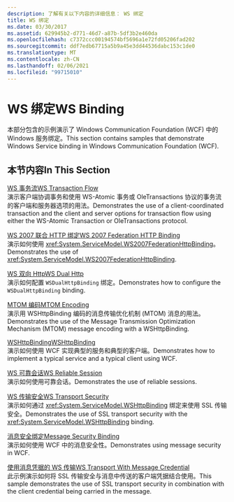 ```yaml
---
description: 了解有关以下内容的详细信息： WS 绑定
title: WS 绑定
ms.date: 03/30/2017
ms.assetid: 629945b2-d771-46d7-a87b-5df3b2e460da
ms.openlocfilehash: c7372ccc00194574bf5696a1e72fd05206fad202
ms.sourcegitcommit: ddf7edb67715a5b9a45e3dd44536dabc153c1de0
ms.translationtype: MT
ms.contentlocale: zh-CN
ms.lasthandoff: 02/06/2021
ms.locfileid: "99715010"
---
```

# <a name="ws-binding"></a><span data-ttu-id="930b4-103">WS 绑定</span><span class="sxs-lookup"><span data-stu-id="930b4-103">WS Binding</span></span>

<span data-ttu-id="930b4-104">本部分包含的示例演示了 Windows Communication Foundation (WCF) 中的 Windows 服务绑定。</span><span class="sxs-lookup"><span data-stu-id="930b4-104">This section contains samples that demonstrate Windows Service binding in Windows Communication Foundation (WCF).</span></span>  
  
## <a name="in-this-section"></a><span data-ttu-id="930b4-105">本节内容</span><span class="sxs-lookup"><span data-stu-id="930b4-105">In This Section</span></span>  

 [<span data-ttu-id="930b4-106">WS 事务流</span><span class="sxs-lookup"><span data-stu-id="930b4-106">WS Transaction Flow</span></span>](ws-transaction-flow.md)  
 <span data-ttu-id="930b4-107">演示客户端协调事务和使用 WS-Atomic 事务或 OleTransactions 协议的事务流的客户端和服务器选项的用法。</span><span class="sxs-lookup"><span data-stu-id="930b4-107">Demonstrates the use of a client-coordinated transaction and the client and server options for transaction flow using either the WS-Atomic Transaction or OleTransactions protocol.</span></span>  
  
 [<span data-ttu-id="930b4-108">WS 2007 联合 HTTP 绑定</span><span class="sxs-lookup"><span data-stu-id="930b4-108">WS 2007 Federation HTTP Binding</span></span>](ws-2007-federation-http-binding.md)  
 <span data-ttu-id="930b4-109">演示如何使用 <xref:System.ServiceModel.WS2007FederationHttpBinding>。</span><span class="sxs-lookup"><span data-stu-id="930b4-109">Demonstrates the use of <xref:System.ServiceModel.WS2007FederationHttpBinding>.</span></span>  
  
 [<span data-ttu-id="930b4-110">WS 双向 Http</span><span class="sxs-lookup"><span data-stu-id="930b4-110">WS Dual Http</span></span>](ws-dual-http.md)  
 <span data-ttu-id="930b4-111">演示如何配置 `WSDualHttpBinding` 绑定。</span><span class="sxs-lookup"><span data-stu-id="930b4-111">Demonstrates how to configure the `WSDualHttpBinding` binding.</span></span>  
  
 [<span data-ttu-id="930b4-112">MTOM 编码</span><span class="sxs-lookup"><span data-stu-id="930b4-112">MTOM Encoding</span></span>](mtom-encoding.md)  
 <span data-ttu-id="930b4-113">演示用 WSHttpBinding 编码的消息传输优化机制 (MTOM) 消息的用法。</span><span class="sxs-lookup"><span data-stu-id="930b4-113">Demonstrates the use of the Message Transmission Optimization Mechanism (MTOM) message encoding with a WSHttpBinding.</span></span>  
  
 [<span data-ttu-id="930b4-114">WSHttpBinding</span><span class="sxs-lookup"><span data-stu-id="930b4-114">WSHttpBinding</span></span>](wshttpbinding.md)  
 <span data-ttu-id="930b4-115">演示如何使用 WCF 实现典型的服务和典型的客户端。</span><span class="sxs-lookup"><span data-stu-id="930b4-115">Demonstrates how to implement a typical service and a typical client using WCF.</span></span>  
  
 [<span data-ttu-id="930b4-116">WS 可靠会话</span><span class="sxs-lookup"><span data-stu-id="930b4-116">WS Reliable Session</span></span>](ws-reliable-session.md)  
 <span data-ttu-id="930b4-117">演示如何使用可靠会话。</span><span class="sxs-lookup"><span data-stu-id="930b4-117">Demonstrates the use of reliable sessions.</span></span>  
  
 [<span data-ttu-id="930b4-118">WS 传输安全</span><span class="sxs-lookup"><span data-stu-id="930b4-118">WS Transport Security</span></span>](ws-transport-security.md)  
 <span data-ttu-id="930b4-119">演示如何通过 <xref:System.ServiceModel.WSHttpBinding> 绑定来使用 SSL 传输安全。</span><span class="sxs-lookup"><span data-stu-id="930b4-119">Demonstrates the use of SSL transport security with the <xref:System.ServiceModel.WSHttpBinding> binding.</span></span>  
  
 [<span data-ttu-id="930b4-120">消息安全绑定</span><span class="sxs-lookup"><span data-stu-id="930b4-120">Message Security Binding</span></span>](message-security-binding.md)  
 <span data-ttu-id="930b4-121">演示如何使用 WCF 中的消息安全性。</span><span class="sxs-lookup"><span data-stu-id="930b4-121">Demonstrates using message security in WCF.</span></span>  
  
 [<span data-ttu-id="930b4-122">使用消息凭据的 WS 传输</span><span class="sxs-lookup"><span data-stu-id="930b4-122">WS Transport With Message Credential</span></span>](ws-transport-with-message-credential.md)  
 <span data-ttu-id="930b4-123">此示例演示如何将 SSL 传输安全与消息中传送的客户端凭据结合使用。</span><span class="sxs-lookup"><span data-stu-id="930b4-123">This sample demonstrates the use of SSL transport security in combination with the client credential being carried in the message.</span></span>
